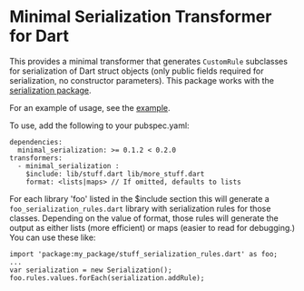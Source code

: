 # Minimal Serialization Transformer for Dart

This provides a minimal transformer that generates `CustomRule` subclasses
for serialization of Dart struct objects (only public fields required
for serialization, no constructor parameters). This package works
with the [serialization package][pkg].

For an example of usage, see the [example].

To use, add the following to your pubspec.yaml:

    dependencies:
      minimal_serialization: >= 0.1.2 < 0.2.0
    transformers:
      - minimal_serialization :
        $include: lib/stuff.dart lib/more_stuff.dart
        format: <lists|maps> // If omitted, defaults to lists

For each library 'foo' listed in the $include section this will
generate a `foo_serialization_rules.dart` library with serialization
rules for those classes. Depending on the value of format, those rules
will generate the output as either lists (more efficient) or maps
(easier to read for debugging.) You can use these like:

    import 'package:my_package/stuff_serialization_rules.dart' as foo;
    ...
    var serialization = new Serialization();
    foo.rules.values.forEach(serialization.addRule);

[example]: https://github.com/alan-knight/minimal_serialization_example
[pkg]: https://pub.dartlang.org/packages/serialization
